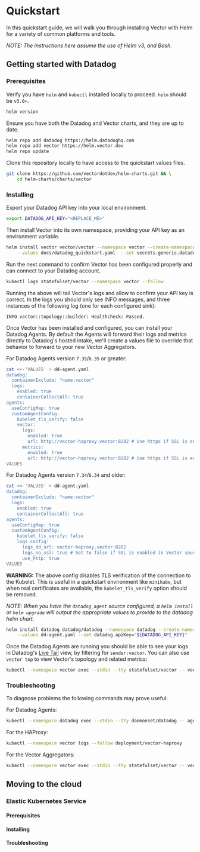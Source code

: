# Quickstart

In this quickstart guide, we will walk you through installing Vector with Helm
for a variety of common platforms and tools.

_NOTE: The instructions here assume the use of Helm v3, and Bash._

## Getting started with Datadog

### Prerequisites

Verify you have `helm` and `kubectl` installed locally to proceed. `helm` should
be `v3.0+`.

```bash
helm version
```

Ensure you have both the Datadog and Vector charts, and they are up to date.

```bash
helm repo add datadog https://helm.datadoghq.com
helm repo add vector https://helm.vector.dev
helm repo update
```

Clone this repository locally to have access to the quickstart values files.

```bash
git clone https://github.com/vectordotdev/helm-charts.git && \
	cd helm-charts/charts/vector
```

### Installing

Export your Datadog API key into your local environment.

```bash
export DATADOG_API_KEY="<REPLACE_ME>"
```

Then install Vector into its own namespace, providing your API key as an
environment variable.

```bash
helm install vector vector/vector --namespace vector --create-namespace \
	--values docs/datadog_quickstart.yaml  --set secrets.generic.datadog_api_key="${DATADOG_API_KEY}"
```

Run the next command to confirm Vector has been configured properly and can
connect to your Datadog account.

```bash
kubectl logs statefulset/vector --namespace vector --follow
```

Running the above will tail Vector's logs and allow to confirm your API key
is correct. In the logs you should only see INFO messages, and three instances
of the following log (one for each configured sink):

```
INFO vector::topology::builder: Healthcheck: Passed.
```

Once Vector has been installed and configured, you can install your Datadog Agents.
By default the Agents will forward their logs and metrics directly to Datadog's
hosted intake, we'll create a values file to override that behavior to forward to
your new Vector Aggregators.

For Datadog Agents version `7.35`/`6.35` or greater:

```bash
cat <<-'VALUES' > dd-agent.yaml
datadog:
  containerExclude: "name:vector"
  logs:
    enabled: true
    containerCollectAll: true
agents:
  useConfigMap: true
  customAgentConfig:
    kubelet_tls_verify: false
    vector:
      logs:
        enabled: true
        url: http://vector-haproxy.vector:8282 # Use https if SSL is enabled in Vector source configuration
      metrics:
        enabled: true
        url: http://vector-haproxy.vector:8282 # Use https if SSL is enabled in Vector source configuration
VALUES
```

For Datadog Agents version `7.34`/`6.34` and older:

```bash
cat <<-'VALUES' > dd-agent.yaml
datadog:
  containerExclude: "name:vector"
  logs:
    enabled: true
    containerCollectAll: true
agents:
  useConfigMap: true
  customAgentConfig:
    kubelet_tls_verify: false
    logs_config:
      logs_dd_url: vector-haproxy.vector:8282
      logs_no_ssl: true # Set to false if SSL is enabled in Vector source configuration
      use_http: true
VALUES
```

**WARNING:** The above config disables TLS verification of the connection to the
Kubelet. This is useful in a quickstart environment like `minikube`, but when
real certificates are available, the `kubelet_tls_verify` option should be removed.

_NOTE: When you have the `datadog_agent` source configured, a `helm install` or
`helm upgrade` will output the appropriate values to provide to the datadog helm
chart._


```bash
helm install datadog datadog/datadog --namespace datadog --create-namespace \
	--values dd-agent.yaml --set datadog.apiKey="${DATADOG_API_KEY}"
```

Once the Datadog Agents are running you should be able to see your logs in
Datadog's [Live Tail](https://app.datadoghq.com/logs/livetail?query=sender%3Avector) view,
by filtering for `sender:vector`. You can also use `vector top` to view Vector's
topology and related metrics:

```bash
kubectl --namespace vector exec --stdin --tty statefulset/vector -- vector top
```

### Troubleshooting

To diagnose problems the following commands may prove useful:

For Datadog Agents:

```bash
kubectl --namespace datadog exec --stdin --tty daemonset/datadog -- agent status
```

For the HAProxy:

```bash
kubectl --namespace vector logs --follow deployment/vector-haproxy
```

For the Vector Aggregators:

```bash
kubectl --namespace vector exec --stdin --tty statefulset/vector -- vector tap internal_logs
```

## Moving to the cloud

### Elastic Kubernetes Service

#### Prerequisites

#### Installing

#### Troubleshooting
